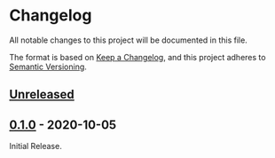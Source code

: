 # Changelog
All notable changes to this project will be documented in this file.

The format is based on [Keep a Changelog](https://keepachangelog.com/en/1.0.0/),
and this project adheres to [Semantic Versioning](https://semver.org/spec/v2.0.0.html).

## [Unreleased]

## [0.1.0] - 2020-10-05

Initial Release.

[Unreleased]: https://github.com/cr1901/i2c-server/compare/tcn75a-v0.1.0...HEAD
[0.1.0]: https://github.com/cr1901/i2c-server/releases/tag/tcn75a-v0.1.0
